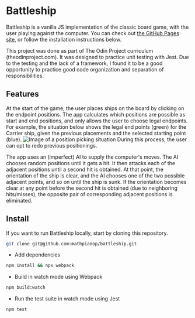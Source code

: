 # Battleship

Battleship is a vanilla JS implementation of the classic board game, with the user playing against the computer. You can check out [the GitHub Pages site](https://mathpianop.github.io/battleship/), or follow the installation instructions below.

This project was done as part of The Odin Project curriculum (theodinproject.com). It was designed to practice unit testing with Jest. Due to the testing and the lack of a framework, I found it to be a good opportunity to practice good code organization and separation of responsibilities.


## Features

At the start of the game, the user places ships on the board by clicking on the endpoint positions. The app calculates which positions are possible as start and end positions, and only allows the user to choose legal endpoints. For example, the situation below shows the legal end points (green) for the Carrier ship, given the previous placements and the selected starting point (blue).
![Image of a position picking situation](position-picking.png)
During this process, the user can opt to redo previous positionings.

The app uses an (imperfect) AI to supply the computer's moves. The AI chooses random positions until it gets a hit. It then attacks each of the adjacent positions until a second hit is obtained. At that point, the orientation of the ship is clear, and the AI chooses one of the two possible adjacent points, and so on until the ship is sunk. If the orientation becomes clear at any point before the second hit is obtained (due to neighboring hits/misses), the opposite pair of corresponding adjacent positions is eliminated.


## Install

If you want to run Battleship locally, start by cloning this repository.
```bash
git clone git@github.com:mathpianop/battleship.git
```
* Add dependencies
```bash
npm install && npx webpack
```
* Build in watch mode using Webpack
```bash
npm build:watch
```

* Run the test suite in watch mode using Jest
```bash
npm test
```